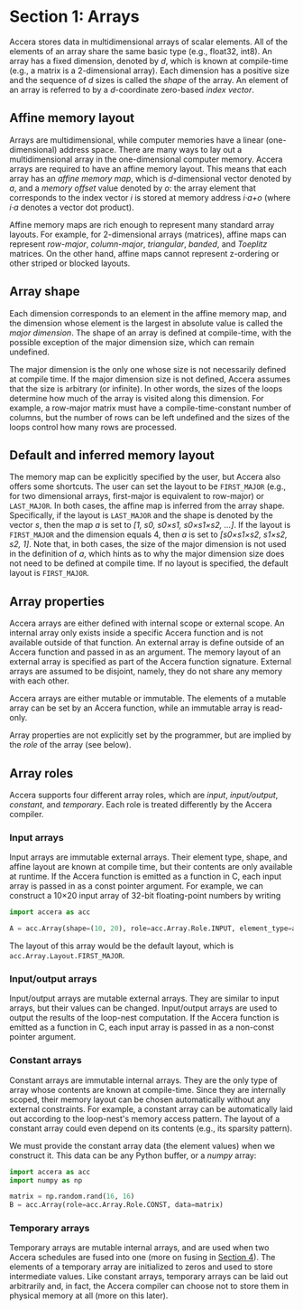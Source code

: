 [//]: # (Project: Accera)
[//]: # (Version: v<<VERSION>>)

# Section 1: Arrays
Accera stores data in multidimensional arrays of scalar elements. All of the elements of an array share the same basic type (e.g., float32, int8). An array has a fixed dimension, denoted by *d*, which is known at compile-time (e.g., a matrix is a 2-dimensional array). Each dimension has a positive size and the sequence of *d* sizes is called the *shape* of the array. An element of an array is referred to by a *d*-coordinate zero-based *index vector*.

## Affine memory layout
Arrays are multidimensional, while computer memories have a linear (one-dimensional) address space. There are many ways to lay out a multidimensional array in the one-dimensional computer memory. Accera arrays are required to have an affine memory layout. This means that each array has an *affine memory map*, which is *d*-dimensional vector denoted by *a*, and a *memory offset* value denoted by *o*: the array element that corresponds to the index vector *i* is stored at memory address *i&middot;a+o* (where *i&middot;a* denotes a vector dot product).

Affine memory maps are rich enough to represent many standard array layouts. For example, for 2-dimensional arrays (matrices), affine maps can represent *row-major*, *column-major*, *triangular*, *banded*, and *Toeplitz* matrices. On the other hand, affine maps cannot represent z-ordering or other striped or blocked layouts.

[comment]: # (MISSING: add a mechanism that would support z-order, blocked, and striped arrays. Basically, this is equivalent to adding mod and floordiv operations to the memory map. Alternatively, this could be achieved by somehow adding split and reorder operations to arrays.)

## Array shape
Each dimension corresponds to an element in the affine memory map, and the dimension whose element is the largest in absolute value is called the *major dimension*. The shape of an array is defined at compile-time, with the possible exception of the major dimension size, which can remain undefined.

The major dimension is the only one whose size is not necessarily defined at compile time. If the major dimension size is not defined, Accera assumes that the size is arbitrary (or infinite). In other words, the sizes of the loops determine how much of the array is visited along this dimension. For example, a row-major matrix must have a compile-time-constant number of columns, but the number of rows can be left undefined and the sizes of the loops control how many rows are processed.

## Default and inferred memory layout
The memory map can be explicitly specified by the user, but Accera also offers some shortcuts. The user can set the layout to be `FIRST_MAJOR` (e.g., for two dimensional arrays, first-major is equivalent to row-major) or `LAST_MAJOR`. In both cases, the affine map is inferred from the array shape. Specifically, if the layout is `LAST_MAJOR` and the shape is denoted by the vector *s*, then the map *a* is set to *[1, s0, s0&times;s1, s0&times;s1&times;s2, ...]*. If the layout is `FIRST_MAJOR` and the dimension equals 4, then *a* is set to *[s0&times;s1&times;s2, s1&times;s2, s2, 1]*. Note that, in both cases, the size of the major dimension is not used in the definition of *a*, which hints as to why the major dimension size does not need to be defined at compile time. If no layout is specified, the default layout is `FIRST_MAJOR`.

## Array properties
Accera arrays are either defined with internal scope or external scope. An internal array only exists inside a specific Accera function and is not available outside of that function. An external array is define outside of an Accera function and passed in as an argument. The memory layout of an external array is specified as part of the Accera function signature. External arrays are assumed to be disjoint, namely, they do not share any memory with each other.

Accera arrays are either mutable or immutable. The elements of a mutable array can be set by an Accera function, while an immutable array is read-only.

Array properties are not explicitly set by the programmer, but are implied by the *role* of the array (see below).

## Array roles
Accera supports four different array roles, which are *input*, *input/output*, *constant*, and *temporary*. Each role is treated differently by the Accera compiler.

### Input arrays
Input arrays are immutable external arrays. Their element type, shape, and affine layout are known at compile time, but their contents are only available at runtime. If the Accera function is emitted as a function in C, each input array is passed in as a const pointer argument. For example, we can construct a 10&times;20 input array of 32-bit floating-point numbers by writing
```python
import accera as acc

A = acc.Array(shape=(10, 20), role=acc.Array.Role.INPUT, element_type=acc.ScalarType.float32)
```
The layout of this array would be the default layout, which is `acc.Array.Layout.FIRST_MAJOR`.

### Input/output arrays
Input/output arrays are mutable external arrays. They are similar to input arrays, but their values can be changed. Input/output arrays are used to output the results of the loop-nest computation. If the Accera function is emitted as a function in C, each input array is passed in as a non-const pointer argument.

### Constant arrays
Constant arrays are immutable internal arrays. They are the only type of array whose contents are known at compile-time. Since they are internally scoped, their memory layout can be chosen automatically without any external constraints. For example, a constant array can be automatically laid out according to the loop-nest's memory access pattern. The layout of a constant array could even depend on its contents (e.g., its sparsity pattern).

We must provide the constant array data (the element values) when we construct it. This data can be any Python buffer, or a *numpy* array:
```python
import accera as acc
import numpy as np

matrix = np.random.rand(16, 16)
B = acc.Array(role=acc.Array.Role.CONST, data=matrix)
```

### Temporary arrays
Temporary arrays are mutable internal arrays, and are used when two Accera schedules are fused into one (more on fusing in [Section 4](<04%20Fusing.md>)). The elements of a temporary array are initialized to zeros and used to store intermediate values. Like constant arrays, temporary arrays can be laid out arbitrarily and, in fact, the Accera compiler can choose not to store them in physical memory at all (more on this later).


<div style="page-break-after: always;"></div>
